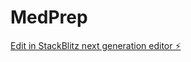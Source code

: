 # MedPrep

[Edit in StackBlitz next generation editor ⚡️](https://stackblitz.com/~/github.com/Bsoussama200/MedPrep)